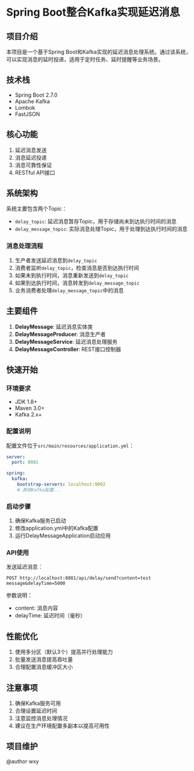 # Spring Boot整合Kafka实现延迟消息

## 项目介绍
本项目是一个基于Spring Boot和Kafka实现的延迟消息处理系统。通过该系统，可以实现消息的延时投递，适用于定时任务、延时提醒等业务场景。

## 技术栈
- Spring Boot 2.7.0
- Apache Kafka
- Lombok
- FastJSON

## 核心功能
1. 延迟消息发送
2. 消息延迟投递
3. 消息可靠性保证
4. RESTful API接口

## 系统架构
系统主要包含两个Topic：
- `delay_topic`: 延迟消息暂存Topic，用于存储尚未到达执行时间的消息
- `delay_message_topic`: 实际消息处理Topic，用于处理到达执行时间的消息

### 消息处理流程
1. 生产者发送延迟消息到`delay_topic`
2. 消费者监听`delay_topic`，检查消息是否到达执行时间
3. 如果未到执行时间，消息重新发送到`delay_topic`
4. 如果到达执行时间，消息转发到`delay_message_topic`
5. 业务消费者处理`delay_message_topic`中的消息

## 主要组件
1. **DelayMessage**: 延迟消息实体类
2. **DelayMessageProducer**: 消息生产者
3. **DelayMessageService**: 延迟消息处理服务
4. **DelayMessageController**: REST接口控制器

## 快速开始

### 环境要求
- JDK 1.8+
- Maven 3.0+
- Kafka 2.x+

### 配置说明
配置文件位于`src/main/resources/application.yml`：
```yaml
server:
  port: 8081

spring:
  kafka:
    bootstrap-servers: localhost:9092
    # 其他Kafka配置...
```

### 启动步骤
1. 确保Kafka服务已启动
2. 修改application.yml中的Kafka配置
3. 运行DelayMessageApplication启动应用

### API使用
发送延迟消息：
```http
POST http://localhost:8081/api/delay/send?content=test message&delayTime=5000
```
参数说明：
- content: 消息内容
- delayTime: 延迟时间（毫秒）

## 性能优化
1. 使用多分区（默认3个）提高并行处理能力
2. 批量发送消息提高吞吐量
3. 合理配置消息缓冲区大小

## 注意事项
1. 确保Kafka服务可用
2. 合理设置延迟时间
3. 注意监控消息处理情况
4. 建议在生产环境配置多副本以提高可用性

## 项目维护
@author wxy
